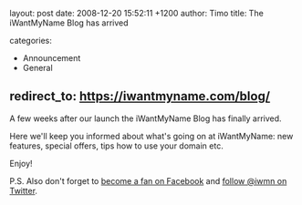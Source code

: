 layout: post
date: 2008-12-20 15:52:11 +1200
author: Timo
title: The iWantMyName Blog has arrived

categories:
  - Announcement
  - General

redirect_to: https://iwantmyname.com/blog/
----

A few weeks after our launch the iWantMyName Blog has finally arrived.

Here we'll keep you informed about what's going on at iWantMyName: new features, special offers, tips how to use your domain etc.

Enjoy!

P.S. Also don't forget to [become a fan on Facebook](http://www.new.facebook.com/pages/iWantMyName-International-domain-name-registration/97823890470) and [follow @iwmn on Twitter](http://twitter.com/iwmn).
